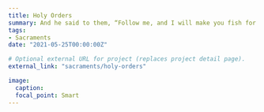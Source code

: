 ```yaml
---
title: Holy Orders
summary: And he said to them, “Follow me, and I will make you fish for people. -  Matthew 4:19
tags:
- Sacraments
date: "2021-05-25T00:00:00Z"

# Optional external URL for project (replaces project detail page).
external_link: "sacraments/holy-orders"

image:
  caption:
  focal_point: Smart
---
```


